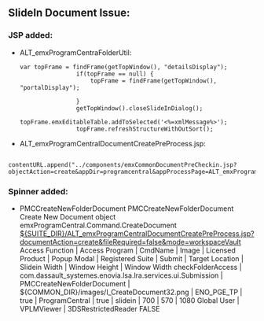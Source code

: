 ## SlideIn Document Issue:  

### JSP added:  
- ALT_emxProgramCentraFolderUtil:  
	```
	var topFrame = findFrame(getTopWindow(), "detailsDisplay");
					if(topFrame == null) {
						topFrame = findFrame(getTopWindow(), "portalDisplay");
	            	            	            
					}
					getTopWindow().closeSlideInDialog();
					topFrame.emxEditableTable.addToSelected('<%=xmlMessage%>');
					topFrame.refreshStructureWithOutSort();
	```
- ALT_emxProgramCentralDocumentCreatePreProcess.jsp:  
```
           		contentURL.append("../components/emxCommonDocumentPreCheckin.jsp?objectAction=create&appDir=programcentral&appProcessPage=ALT_emxProgramCentraFolderUtil.jsp&actionMode=createDocument");
```  
### Spinner added:  
- PMCCreateNewFolderDocument	PMCCreateNewFolderDocument	Create New Document object	emxProgramCentral.Command.CreateDocument	<ins>${SUITE_DIR}/ALT_emxProgramCentralDocumentCreatePreProcess.jsp?documentAction=create&fileRequired=false&mode=workspaceVault</ins>		Access Function | Access Program | CmdName | Image | Licensed Product | Popup Modal | Registered Suite | Submit | Target Location | Slidein Width | Window Height | Window Width	checkFolderAccess | com.dassault_systemes.enovia.lsa.lra.services.ui.Submission | PMCCreateNewFolderDocument | ${COMMON_DIR}/images/I_CreateDocument32.png | ENO_PGE_TP | true | ProgramCentral | true | slidein | 700 | 570 | 1080	Global User | VPLMViewer | 3DSRestrictedReader	FALSE		

